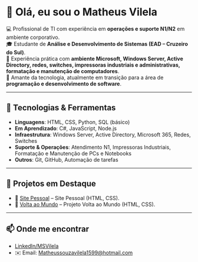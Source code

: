 # 👋 Olá, eu sou o Matheus Vilela

💻 Profissional de TI com experiência em **operações e suporte N1/N2** em ambiente corporativo.  
🎓 Estudante de **Análise e Desenvolvimento de Sistemas (EAD – Cruzeiro do Sul)**.  
🔧 Experiência prática com **ambiente Microsoft, Windows Server, Active Directory, redes, switches, impressoras industriais e administrativas, formatação e manutenção de computadores**.  
🚀 Amante da tecnologia, atualmente em transição para a área de **programação e desenvolvimento de software**.

---

## 🚀 Tecnologias & Ferramentas
- **Linguagens**: HTML, CSS, Python, SQL (básico)  
- **Em Aprendizado**: C#, JavaScript, Node.js  
- **Infraestrutura**: Windows Server, Active Directory, Microsoft 365, Redes, Switches  
- **Suporte & Operações**: Atendimento N1, Impressoras Industriais, Formatação e Manutenção de PCs e Notebooks  
- **Outros**: Git, GitHub, Automação de tarefas

---

## 📌 Projetos em Destaque
- 🔗 [Site Pessoal](https://github.com/seuusuario/automacao-powershell) – Site Pessoal (HTML, CSS).  
- 🔗 [Volta ao Mundo](https://github.com/seuusuario/sistema-notas) – Projeto Volta ao Mundo (HTML, CSS).

  
---

## 📫 Onde me encontrar
- [LinkedIn/MSVilela](https://www.linkedin.com/in/MSVilela)  
- ✉️ Email: Matheussouzavilela1599@hotmail.com
